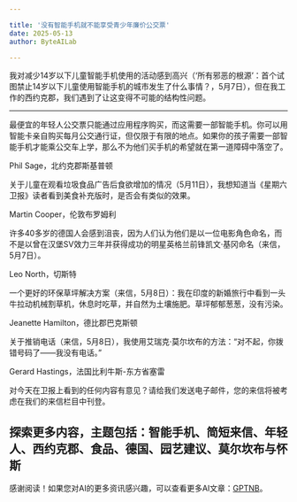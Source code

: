 ```yaml
---

title: '没有智能手机就不能享受青少年廉价公交票'
date: 2025-05-13
author: ByteAILab

---
```


我对减少14岁以下儿童智能手机使用的活动感到高兴（‘所有邪恶的根源’：首个试图禁止14岁以下儿童使用智能手机的城市发生了什么事情？，5月7日），但在我工作的西约克郡，我们遇到了让这变得不可能的结构性问题。

---
最便宜的年轻人公交票只能通过应用程序购买，而这需要一部智能手机。你可以用智能卡亲自购买每月公交通行证，但仅限于有限的地点。如果你的孩子需要一部智能手机才能乘公交车上学，那么不为他们买手机的希望就在第一道障碍中落空了。

Phil Sage，北约克郡斯基普顿

关于儿童在观看垃圾食品广告后食欲增加的情况（5月11日），我想知道当《星期六卫报》读者看到美食补充版时，是否会有类似的效果。

Martin Cooper，伦敦布罗姆利

许多40多岁的德国人会感到沮丧，因为人们认为他们是以一位电影角色命名，而不是以曾在汉堡SV效力三年并获得成功的明星英格兰前锋凯文·基冈命名（来信，5月7日）。

Leo North，切斯特

一个更好的环保草坪解决方案（来信，5月8日）：我在印度的新婚旅行中看到一头牛拉动机械割草机，休息时吃草，并自然为土壤施肥。草坪郁郁葱葱，没有污染。

Jeanette Hamilton，德比郡巴克斯顿

关于推销电话（来信，5月8日），我使用艾瑞克·莫尔坎布的方法：“对不起，你拨错号码了——我没有电话。”

Gerard Hastings，法国比利牛斯-东方省塞雷

对今天在卫报上看到的任何内容有意见？请给我们发送电子邮件，您的来信将被考虑在我们的来信栏目中刊登。

探索更多内容，主题包括：智能手机、简短来信、年轻人、西约克郡、食品、德国、园艺建议、莫尔坎布与怀斯
---
感谢阅读！如果您对AI的更多资讯感兴趣，可以查看更多AI文章：[GPTNB](https://gptnb.com)。